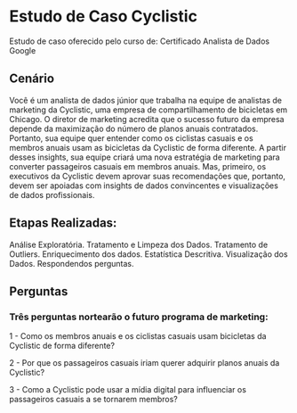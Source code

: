 # Estudo de Caso Cyclistic
Estudo de caso oferecido pelo curso de: Certificado Analista de Dados Google


## Cenário

Você é um analista de dados júnior que trabalha na equipe de analistas de marketing da Cyclistic, uma empresa de compartilhamento de bicicletas
em Chicago. O diretor de marketing acredita que o sucesso futuro da empresa depende da maximização do número de planos anuais contratados.
Portanto, sua equipe quer entender como os ciclistas casuais e os membros anuais usam as bicicletas da Cyclistic de forma diferente. A
partir desses insights, sua equipe criará uma nova estratégia de marketing para converter passageiros casuais em membros anuais. Mas,
primeiro, os executivos da Cyclistic devem aprovar suas recomendações que, portanto, devem ser apoiadas com insights de dados convincentes e
visualizações de dados profissionais.

## Etapas Realizadas:

Análise Exploratória.
Tratamento e Limpeza dos Dados.
Tratamento de Outliers.
Enriquecimento dos dados.
Estatística Descritiva.
Visualização dos Dados.
Respondendos perguntas.


## Perguntas
### Três perguntas nortearão o futuro programa de marketing:

1 - Como os membros anuais  e os ciclistas casuais usam bicicletas da Cyclistic  de forma diferente?

2 - Por que os passageiros  casuais iriam querer adquirir planos anuais da Cyclistic?

3 - Como a Cyclistic pode usar a mídia digital para influenciar os passageiros casuais a se tornarem membros?

